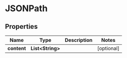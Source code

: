 

# JSONPath


## Properties

Name | Type | Description | Notes
------------ | ------------- | ------------- | -------------
**content** | **List&lt;String&gt;** |  |  [optional]



